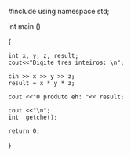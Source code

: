 
#include <iostream>
 using namespace std;
       
int main ()

{

    int x, y, z, result;
    cout<<"Digite tres inteiros: \n";
    
    cin >> x >> y >> z;
    result = x * y * z;
    
    cout <<"O produto eh: "<< result;
    
    cout <<"\n";
    int  getche();
    
    return 0;



}

